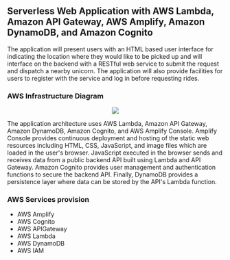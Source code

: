 ## Serverless Web Application with AWS Lambda, Amazon API Gateway, AWS Amplify, Amazon DynamoDB, and Amazon Cognito

The application will present users with an HTML based user interface for indicating the location where they would like to be picked up and will interface on the backend with a RESTful web service to submit the request and dispatch a nearby unicorn. The application will also provide facilities for users to register with the service and log in before requesting rides.


### AWS Infrastructure Diagram
<p align="center">
  <kbd>
    <img src="https://github.com/paularinzee/Serverless_Architecture.png"></img>
  </kbd>
</p>

The application architecture uses AWS Lambda, Amazon API Gateway, Amazon DynamoDB, Amazon Cognito, and AWS Amplify Console. Amplify Console provides continuous deployment and hosting of the static web resources including HTML, CSS, JavaScript, and image files which are loaded in the user's browser. JavaScript executed in the browser sends and receives data from a public backend API built using Lambda and API Gateway. Amazon Cognito provides user management and authentication functions to secure the backend API. Finally, DynamoDB provides a persistence layer where data can be stored by the API's Lambda function.

### AWS Services provision

- AWS Amplify
- AWS Cognito
- AWS APIGateway
- AWS Lambda
- AWS DynamoDB
- AWS IAM
